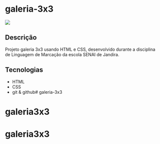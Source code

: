 # galeria-3x3
![](./previewsp.png)

## Descrição
Projeto galeria 3x3 usando HTML e CSS, desenvolvido durante a disciplina de Linguagem de Marcação da escola SENAI de Jandira.

## Tecnologias
* HTML
* CSS
* git
& github# galeria-3x3
# galeria3x3
# galeria3x3
